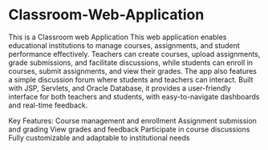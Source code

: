 # Classroom-Web-Application
 This is a Classroom web Application This web application enables educational institutions to manage courses, assignments, and student performance effectively. Teachers can create courses, upload assignments, grade submissions, and facilitate discussions, while students can enroll in courses, submit assignments, and view their grades. The app also features a simple discussion forum where students and teachers can interact. Built with JSP, Servlets, and Oracle Database, it provides a user-friendly interface for both teachers and students, with easy-to-navigate dashboards and real-time feedback.

Key Features: Course management and enrollment Assignment submission and grading View grades and feedback Participate in course discussions Fully customizable and adaptable to institutional needs
